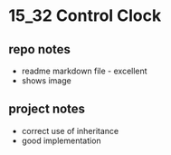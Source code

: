 # 15_32 Control Clock
## repo notes

- readme markdown file - excellent
- shows image

## project notes

- correct use of inheritance
- good implementation
